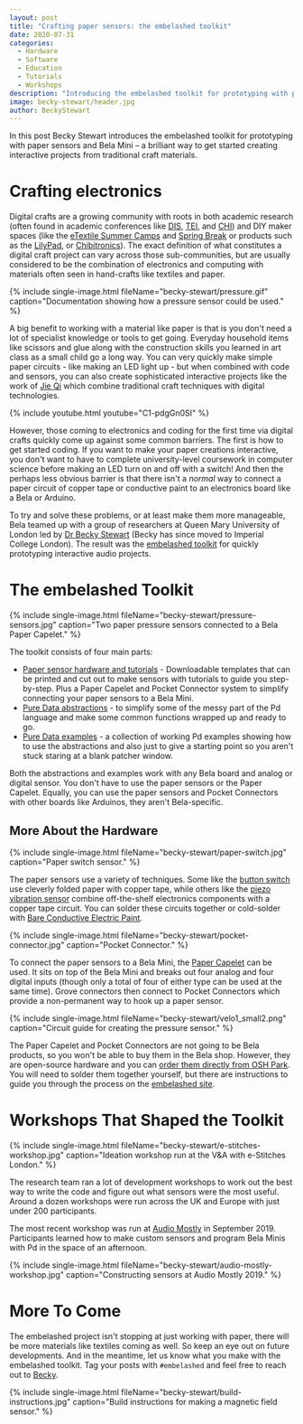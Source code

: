 ```yaml
---
layout: post
title: "Crafting paper sensors: the embelashed toolkit"
date: 2020-07-31
categories:
  - Hardware
  - Software
  - Education
  - Tutorials
  - Workshops
description: "Introducing the embelashed toolkit for prototyping with paper sensors and Bela Mini."
image: becky-stewart/header.jpg
author: BeckyStewart
---
```


In this post Becky Stewart introduces the embelashed toolkit for prototyping with paper sensors and Bela Mini – a brilliant way to get started creating interactive projects from traditional craft materials.

# Crafting electronics

Digital crafts are a growing community with roots in both academic research (often found in academic conferences like [DIS](https://programs.sigchi.org/dis/2020/program/session/39147), [TEI](https://tei.acm.org/2020/program/), and [CHI](https://programs.sigchi.org/chi/2020/program/session/36704)) and DIY maker spaces (like the [eTextile Summer Camps](http://etextile-summercamp.org/) and [Spring Break](http://etextilespringbreak.org/) or products such as the [LilyPad](https://store.arduino.cc/lilypad-arduino-main-board), or [Chibitronics](https://store.arduino.cc/lilypad-arduino-main-board)). The exact definition of what constitutes a digital craft project can vary across those sub-communities, but are usually considered to be the combination of electronics and computing with materials often seen in hand-crafts like textiles and paper.

{% include single-image.html fileName="becky-stewart/pressure.gif" caption="Documentation showing how a pressure sensor could be used." %}

A big benefit to working with a material like paper is that is you don't need a lot of specialist knowledge or tools to get going. Everyday household items like scissors and glue along with the construction skills you learned in art class as a small child go a long way. You can very quickly make simple paper circuits - like making an LED light up - but when combined with code and sensors, you can also create sophisticated interactive projects like the work of [Jie Qi](http://technolojie.com/) which combine traditional craft techniques with digital technologies.

{% include youtube.html youtube="C1-pdgGn0SI" %}

However, those coming to electronics and coding for the first time via digital crafts quickly come up against some common barriers. The first is how to get started coding. If you want to make your paper creations interactive, you don't want to have to complete university-level coursework in computer science before making an LED turn on and off with a switch! And then the perhaps less obvious barrier is that there isn't a *normal* way to connect a paper circuit of copper tape or conductive paint to an electronics board like a Bela or Arduino.

To try and solve these problems, or at least make them more manageable, Bela teamed up with a group of researchers at Queen Mary University of London led by [Dr Becky Stewart](http://theleadingzero.com/) (Becky has since moved to Imperial College London). The result was the [embelashed toolkit](http://embelashed.org) for quickly prototyping interactive audio projects.

# The embelashed Toolkit

{% include single-image.html fileName="becky-stewart/pressure-sensors.jpg" caption="Two paper pressure sensors connected to a Bela Paper Capelet." %}

The toolkit consists of four main parts:

- [Paper sensor hardware and tutorials](http://embelashed.org/paper/paper-index.html#) - Downloadable templates that can be printed and cut out to make sensors with tutorials to guide you step-by-step. Plus a Paper Capelet and Pocket Connector system to simplify connecting your paper sensors to a Bela Mini.
- [Pure Data abstractions](http://embelashed.org/code/abstractions-index.html) - to simplify some of the messy part of the Pd language and make some common functions wrapped up and ready to go.
- [Pure Data examples](http://embelashed.org/code/examples-index.html) - a collection of working Pd examples showing how to use the abstractions and also just to give a starting point so you aren't stuck staring at a blank patcher window.

Both the abstractions and examples work with any Bela board and analog or digital sensor. You don't have to use the paper sensors or the Paper Capelet. Equally, you can use the paper sensors and Pocket Connectors with other boards like Arduinos, they aren't Bela-specific.

## More About the Hardware

{% include single-image.html fileName="becky-stewart/paper-switch.jpg" caption="Paper switch sensor." %}

The paper sensors use a variety of techniques. Some like the [button switch](http://embelashed.org/paper/sensors/button-switch.html) use cleverly folded paper with copper tape, while others like the [piezo vibration sensor](http://embelashed.org/paper/sensors/piezo.html) combine off-the-shelf electronics components with a copper tape circuit. You can solder these circuits together or cold-solder with [Bare Conductive Electric Paint](https://www.bareconductive.com/shop/electric-paint-10ml/).

{% include single-image.html fileName="becky-stewart/pocket-connector.jpg" caption="Pocket Connector." %}

To connect the paper sensors to a Bela Mini, the [Paper Capelet](http://embelashed.org/paper/paper-capelet.html) can be  used. It sits on top of the Bela Mini and breaks out four analog and four digital inputs (though only a total of four of either type can be used at the same time). Grove connectors then connect to Pocket Connectors which provide a non-permanent way to hook up a paper sensor.

{% include single-image.html fileName="becky-stewart/velo1_small2.png" caption="Circuit guide for creating the pressure sensor." %}

The Paper Capelet and Pocket Connectors are not going to be Bela products, so you won't be able to buy them in the Bela shop. However, they are open-source hardware and you can [order them directly from OSH Park](https://oshpark.com/shared_projects/EoGQSTLz). You will need to solder them together yourself, but there are instructions to guide you through the process on the [embelashed site](http://embelashed.org/paper/paper-capelet.html).


# Workshops That Shaped the Toolkit

{% include single-image.html fileName="becky-stewart/e-stitches-workshop.jpg" caption="Ideation workshop run at the V&A with e-Stitches London." %}

The research team ran a lot of development workshops to work out the best way to write the code and figure out what sensors were the most useful. Around a dozen workshops were run across the UK and Europe with just under 200 participants.

The most recent workshop was run at [Audio Mostly](https://audiomostly.com/2019/) in September 2019. Participants learned how to make custom sensors and program Bela Minis with Pd in the space of an afternoon.

{% include single-image.html fileName="becky-stewart/audio-mostly-workshop.jpg" caption="Constructing sensors at Audio Mostly 2019." %}

# More To Come

The embelashed project isn't stopping at just working with paper, there will be more materials like textiles coming as well. So keep an eye out on future developments. And in the meantime, let us know what you make with the embelashed toolkit. Tag your posts with `#embelashed` and feel free to reach out to [Becky](mailto:r.stewart@imperial.ac.uk).

{% include single-image.html fileName="becky-stewart/build-instructions.jpg" caption="Build instructions for making a magnetic field sensor." %}
